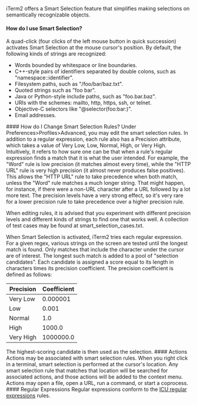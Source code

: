 iTerm2 offers a Smart Selection feature that simplifies making selections on semantically recognizable objects.
#### How do I use Smart Selection?
A quad-click (four clicks of the left mouse button in quick succession) activates Smart Selection at the mouse cursor's position. By default, the following kinds of strings are recognized:
<ul>
        <li>Words bounded by whitespace or line boundaries.</li>
        <li>C++-style pairs of identifiers separated by double colons, such as "namespace::identifier".</li>
        <li>Filesystem paths, such as "/foo/bar/baz.txt".</li>
        <li>Quoted strings such as "foo bar".</li>
        <li>Java or Python-style include paths, such as "foo.bar.baz".</li>
        <li>URIs with the schemes: mailto, http, https, ssh, or telnet.</li>
        <li>Objective-C selectors like "@selector(foo:bar:)".</li>
        <li>Email addresses.</li>
</ul>
#### How do I Change Smart Selection Rules?
Under Preferences>Profiles>Advanced, you may edit the smart selection rules. In addition to a regular expression, each rule also has a Precision attribute, which takes a value of Very Low, Low, Normal, High, or Very High. Intuitively, it refers to how sure one can be that when a rule's regular expression finds a match that it is what the user intended. For example, the "Word" rule is low precision (it matches almost every time), while the "HTTP URL" rule is very high precision (it almost never produces false positives). This allows the "HTTP URL" rule to take precedence when both match, unless the "Word" rule matches a much longer string. That might happen, for instance, if there were a non-URL character after a URL followed by a lot more text. The precision levels have a very strong effect, so it's very rare for a lower precision rule to take precedence over a higher precision rule.

When editing rules, it is advised that you experiment with different precision levels and different kinds of strings to find one that works well. A collection of test cases may be found at smart_selection_cases.txt.

When Smart Selection is activated, iTerm2 tries each regular expression. For a given regex, various strings on the screen are tested until the longest match is found. Only matches that include the character under the cursor are of interest. The longest such match is added to a pool of "selection candidates". Each candidate is assigned a score equal to its length in characters times its precision coefficient. The precision coefficient is defined as follows:
<table>
        <thead>
                <tr>
                        <th>Precision</th>
                        <th>Coefficient</th>
                </tr>
        </thead>
        <tbody>
                <tr>
                        <td>Very Low</td>
                        <td>0.000001</td>
                </tr>
                <tr>
                        <td>Low</td>
                        <td>0.001</td>
                </tr>
                <tr>
                        <td>Normal</td>
                        <td>1.0</td>
                </tr>
                <tr>
                        <td>High</td>
                        <td>1000.0</td>
                </tr>
                <tr>
                        <td>Very High</td>
                        <td>1000000.0</td>
                </tr>
        </tbody>
</table>
The highest-scoring candidate is then used as the selection.
#### Actions
Actions may be associated with smart selection rules. When you right click in a terminal, smart selection is performed at the cursor's location. Any smart selection rule that matches that location will be searched for associated actions, and those actions will be added to the context menu. Actions may open a file, open a URL, run a command, or start a coprocess.
#### Regular Expressions
Regular expressions conform to the <a href="http://userguide.icu-project.org/strings/regexp">ICU regular expressions</a> rules.
